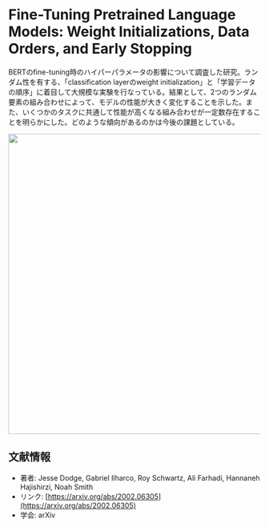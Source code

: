 # Fine-Tuning Pretrained Language Models: Weight Initializations, Data Orders, and Early Stopping

BERTのfine-tuning時のハイパーパラメータの影響について調査した研究。ランダム性を有する、「classification layerのweight initialization」と「学習データの順序」に着目して大規模な実験を行なっている。結果として、2つのランダム要素の組み合わせによって、モデルの性能が大きく変化することを示した。また、いくつかのタスクに共通して性能が高くなる組み合わせが一定数存在することを明らかにした。どのような傾向があるのかは今後の課題としている。
<p align="center">
<img width="600" src="https://user-images.githubusercontent.com/53220859/75315109-18f85f00-58a5-11ea-95f0-cae5541f4352.png">
</p>


## 文献情報

- 著者: Jesse Dodge, Gabriel Ilharco, Roy Schwartz, Ali Farhadi, Hannaneh Hajishirzi, Noah Smith
- リンク: [https://arxiv.org/abs/2002.06305](https://arxiv.org/abs/2002.06305)
- 学会: arXiv